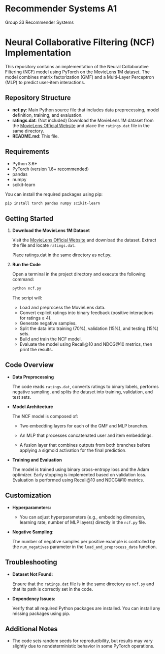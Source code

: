 # Recommender Systems A1
Group 33 Recommender Systems

# Neural Collaborative Filtering (NCF) Implementation

This repository contains an implementation of the Neural Collaborative Filtering (NCF) model using PyTorch on the MovieLens 1M dataset. The model combines matrix factorization (GMF) and a Multi-Layer Perceptron (MLP) to predict user-item interactions.

## Repository Structure

- **ncf.py**: Main Python source file that includes data preprocessing, model definition, training, and evaluation.
- **ratings.dat**: (Not included) Download the MovieLens 1M dataset from the [MovieLens Official Website](https://grouplens.org/datasets/movielens/1m/) and place the `ratings.dat` file in the same directory.
- **README.md**: This file.

## Requirements

- Python 3.6+
- PyTorch (version 1.6+ recommended)
- pandas
- numpy
- scikit-learn

You can install the required packages using pip:

```bash
pip install torch pandas numpy scikit-learn
```

## Getting Started

1. **Download the MovieLens 1M Dataset**

    Visit the [MovieLens Official Website](https://grouplens.org/datasets/movielens/1m/) and download the dataset. Extract the file and locate `ratings.dat`.

    Place ratings.dat in the same directory as ncf.py.

2. **Run the Code**

    Open a terminal in the project directory and execute the following command:

    ``` bash
    python ncf.py
    ```

    The script will:
    - Load and preprocess the MovieLens data.
    - Convert explicit ratings into binary feedback (positive interactions for ratings ≥ 4).
    - Generate negative samples.
    - Split the data into training (70%), validation (15%), and testing (15%) sets.
    - Build and train the NCF model.
    - Evaluate the model using Recall@10 and NDCG@10 metrics, then print the results.

## Code Overview

- **Data Preprocessing**

    The code reads `ratings.dat`, converts ratings to binary labels, performs negative sampling, and splits the dataset into training, validation, and test sets.

- **Model Architecture**

    The NCF model is composed of:

  - Two embedding layers for each of the GMF and MLP branches.

  - An MLP that processes concatenated user and item embeddings.

  - A fusion layer that combines outputs from both branches before applying a sigmoid activation for the final prediction.

- **Training and Evaluation**

    The model is trained using binary cross-entropy loss and the Adam optimizer. Early stopping is implemented based on validation loss. Evaluation is performed using Recall@10 and NDCG@10 metrics.

## Customization

- **Hyperparameters:**

  - You can adjust hyperparameters (e.g., embedding dimension, learning rate, number of MLP layers) directly in the `ncf.py` file.

- **Negative Sampling:**

    The number of negative samples per positive example is controlled by the `num_negatives` parameter in the `load_and_preprocess_data` function.

## Troubleshooting

- **Dataset Not Found:**

    Ensure that the `ratings.dat` file is in the same directory as `ncf.py` and that its path is correctly set in the code.

- **Dependency Issues:**

    Verify that all required Python packages are installed. You can install any missing packages using pip.

## Additional Notes

- The code sets random seeds for reproducibility, but results may vary slightly due to nondeterministic behavior in some PyTorch operations.
